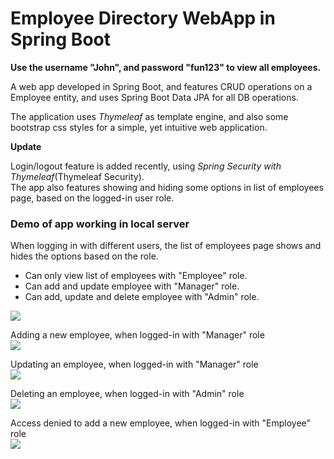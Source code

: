# Employee Directory WebApp in Spring Boot

**Use the username "John", and password "fun123" to view all employees.**  

A web app developed in Spring Boot, and features CRUD operations on a Employee entity, and uses Spring Boot Data JPA for all DB operations.

The application uses *Thymeleaf* as template engine, and also some bootstrap css styles for a simple, yet intuitive web application.

**Update**

Login/logout feature is added recently, using *Spring Security with Thymeleaf*(Thymeleaf Security).  
The app also features showing and hiding some options in list of employees page, based on the logged-in user role.

### Demo of app working in local server

When logging in with different users, the list of employees page shows and hides the options based on the role.
* Can only view list of employees with "Employee" role. 
* Can add and update employee with "Manager" role. 
* Can add, update and delete employee with "Admin" role.  
 
![](https://github.com/Divya0319/employee-dir-webApp-spring-boot/blob/master/screencaptures/different-users-login.gif)  

Adding a new employee, when logged-in with "Manager" role  
![](https://github.com/Divya0319/employee-dir-webApp-spring-boot/blob/master/screencaptures/add-employee.gif)  

      
Updating an employee, when logged-in with "Manager" role  
![](https://github.com/Divya0319/employee-dir-webApp-spring-boot/blob/master/screencaptures/update-employee.gif)  

 Deleting an employee, when logged-in with "Admin" role  
![](https://github.com/Divya0319/employee-dir-webApp-spring-boot/blob/master/screencaptures/delete-employee.gif)  

Access denied to add a new employee, when logged-in with "Employee" role  
![](https://github.com/Divya0319/employee-dir-webApp-spring-boot/blob/master/screencaptures/access-denied-employee-role.gif)
